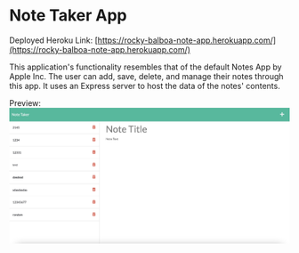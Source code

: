 # Note Taker App

Deployed Heroku Link:
[https://rocky-balboa-note-app.herokuapp.com/](https://rocky-balboa-note-app.herokuapp.com/)

This application's functionality resembles that of the default Notes App by Apple Inc. The user can add, save, delete, and manage their notes through this app. It uses an Express server to host the data of the notes' contents.

Preview:
![](./public/assets/css/screenshot.jpg)

